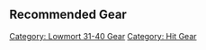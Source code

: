 ## Recommended Gear

[Category: Lowmort 31-40 Gear](Category:_Lowmort_31-40_Gear "wikilink")
[Category: Hit Gear](Category:_Hit_Gear "wikilink")
